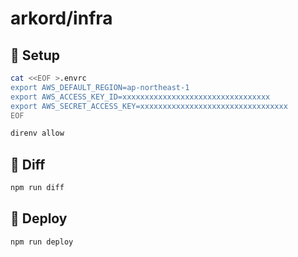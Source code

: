 # arkord/infra

## :wrench: Setup

```bash
cat <<EOF >.envrc
export AWS_DEFAULT_REGION=ap-northeast-1
export AWS_ACCESS_KEY_ID=xxxxxxxxxxxxxxxxxxxxxxxxxxxxxxxxx
export AWS_SECRET_ACCESS_KEY=xxxxxxxxxxxxxxxxxxxxxxxxxxxxxxxxx
EOF

direnv allow
```

## :twisted_rightwards_arrows: Diff

```bash
npm run diff
```

## :rocket: Deploy

```bash
npm run deploy
```
